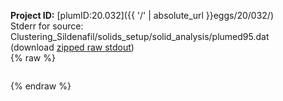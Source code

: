 **Project ID:** [plumID:20.032]({{ '/' | absolute_url }}eggs/20/032/)  
Stderr for source:  Clustering_Sildenafil/solids_setup/solid_analysis/plumed95.dat   
(download [zipped raw stdout](plumed95.dat.plumed_master.stdout.txt.zip))  
{% raw %}
<pre>
</pre>
{% endraw %}
